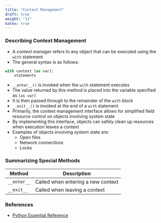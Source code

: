 ```yaml
---
title: "Context Management"
draft: true
weight: "11"
katex: true
---
```


### Describing Context Management
- A *context manager* refers to any object that can be executed using the `with` statement
- The general syntax is as follows:

```python
with context [as var]:
    statements
```

- `__enter__()` is invoked when the `with` statement executes
- The value returned by this method is placed into the variable specified as `[as var]`
- It is then passed through to the remainder of the `with` block
- `__exit__()` is invoked at the end of a `with` statement
- Primarily, the context management interface allows for simplified field resource control on objects involving system state
- By implementing this interface, objects can safely clean up resources when execution leaves a context
- Examples of objects involving system state are:
	- Open files
	- Network connections
	- Locks

### Summarizing Special Methods

| Method      | Description                        |
| ----------- | ---------------------------------- |
| `__enter__` | Called when entering a new context |
| `__exit__`  | Called when leaving a context      |

### References
- [Python Essential Reference](http://index-of.co.uk/Python/Python%20Essential%20Reference,%20Fourth%20Edition.pdf)
